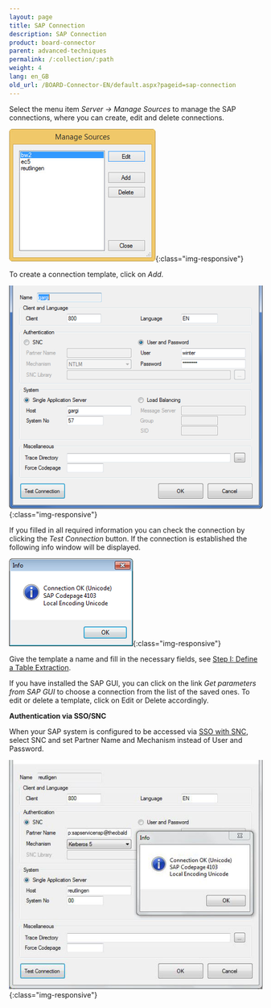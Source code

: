 ```yaml
---
layout: page
title: SAP Connection
description: SAP Connection
product: board-connector
parent: advanced-techniques
permalink: /:collection/:path
weight: 4
lang: en_GB
old_url: /BOARD-Connector-EN/default.aspx?pageid=sap-connection
---	
```


Select the menu item *Server -> Manage Sources* to manage the SAP connections, where you can create, edit and delete connections.

![Manage-Sources](/img/content/Manage-Sources.jpg){:class="img-responsive"} 

To create a connection template, click on *Add*.  

![SAP-Connection-02](/img/content/SAP-Connection-02.png){:class="img-responsive"}

If you filled in all required information you can check the connection by clicking the *Test Connection* button. If the connection is established the following info window will be displayed.

![SAP-Connection-03](/img/content/SAP-Connection-03.png){:class="img-responsive"}

Give the template a name and fill in the necessary fields, see [Step I: Define a Table Extraction](../getting-started-table/step1-define-table-extraction).

If you have installed the SAP GUI, you can click on the link *Get parameters from SAP GUI* to choose a connection from the list of the saved ones. To edit or delete a template, click on Edit or Delete accordingly.

**Authentication via SSO/SNC**

When your SAP system is configured to be accessed via [SSO with SNC](./sso-with-snc), select SNC and set Partner Name and Mechanism instead of User and Password. 

![SAP-Connection-04](/img/content/SAP-Connection-04.png){:class="img-responsive"}